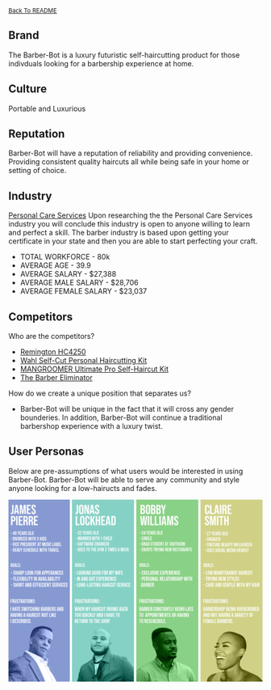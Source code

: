 <small>[Back To README](https://github.com/maubanel/Barber-Bot) </small>


## Brand
The Barber-Bot is a luxury futuristic self-haircutting product for those indivduals looking for a barbership experience at home.

## Culture
Portable and Luxurious

## Reputation  
Barber-Bot will have a reputation of reliability and providing convenience. Providing consistent quality haircuts all while being safe in your home or setting of choice.

## Industry
[Personal Care Services](https://datausa.io/profile/soc/barbers#about)
 Upon researching the the Personal Care Services industry you will conclude this industry is open to anyone willing to learn and perfect a skill. The barber industry is based upon getting your certificate in your state and then you are able to start perfecting your craft.

- TOTAL WORKFORCE - 80k
- AVERAGE AGE - 39.9
- AVERAGE SALARY - $27,388
- AVERAGE MALE SALARY - $28,706
- AVERAGE FEMALE SALARY - $23,037


## Competitors
Who are the competitors?
-	[Remington HC4250](https://www.remingtonproducts.com/products/mens/clippers-and-trimmers/hair-clippers/hc4250-shortcut-clipper-pro.aspx)
-	[Wahl Self-Cut Personal Haircutting Kit](https://wahlusa.com/products/self-cut-pro-79467.html)
-	[MANGROOMER Ultimate Pro Self-Haircut Kit](https://www.amazon.com/MANGROOMER-ULTIMATE-Self-Haircut-Clippers-Waterproof/dp/B0745SC21L/ref=asc_df_B0745SC21L/?tag=hyprod-20&linkCode=df0&hvadid=312139826288&hvpos=&hvnetw=g&hvrand=10675250888390838668&hvpone=&hvptwo=&hvqmt=&hvdev=c&hvdvcmdl=&hvlocint=&hvlocphy=9025387&hvtargid=pla-633310957357&psc=1)
- [The Barber Eliminator](https://www.hammacher.com/product/barber-eliminator)

How do we create a unique position that separates us?

- Barber-Bot will be unique in the fact that it will cross any gender bounderies. In addition, Barber-Bot will continue a traditional barbershop experience with a luxury twist.

## User Personas
Below are pre-assumptions of what users would be interested in using Barber-Bot. Barber-Bot will be able to serve any community and style anyone looking for a low-hairucts and fades.

 <img src="images/personas.png">


